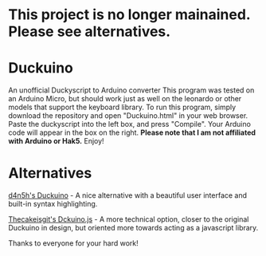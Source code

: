 # This project is no longer mainained. Please see alternatives.

Duckuino
========

An unofficial Duckyscript to Arduino converter This program was tested on an Arduino Micro,
but should work just as well on the leonardo or other models that support the keyboard library.
To run this program, simply download the repository and open "Duckuino.html" in your web browser.
Paste the duckyscript into the left box, and press "Compile". Your Arduino code will appear in the box on the right.
**Please note that I am not affiliated with Arduino or Hak5.**
Enjoy!

Alternatives
=======

[d4n5h's Duckuino](https://github.com/d4n5h/Duckuino) - A nice alternative with a beautiful user interface and built-in syntax highlighting.

[Thecakeisgit's Dckuino.js](https://github.com/Thecakeisgit/Dckuino.js) - A more technical option, closer to the original Duckuino in design, but oriented more towards acting as a javascript library.

Thanks to everyone for your hard work!
